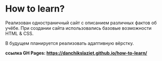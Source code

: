 # How to learn?  

Реализован одностраничный сайт с описанием различных фактов об учёбе. При создании сайта использовались базовые возможности HTML & CSS.  

В будущем планируется реализовать адаптивную вёрстку.

**ссылка GH Pages:  https://danchikslaziet.github.io/how-to-learn/**
